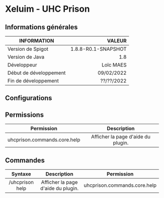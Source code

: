 # Xeluim - UHC Prison

## Informations générales
| INFORMATION            |              VALEUR |
|------------------------|--------------------:|
| Version de Spigot      | 1.8.8-R0.1-SNAPSHOT |
| Version de Java        |                 1.8 |
| Développeur            |           Loïc MAES |
| Début de développement |          09/02/2022 |
| Fin de développement   |          ??/??/2022 |

## Configurations

## Permissions
|          Permission          |            Description             |
|:----------------------------:|:----------------------------------:|
| uhcprison.commands.core.help | Afficher la page d'aide du plugin. |

## Commandes
|     Syntaxe     |            Description             |          Permission          |
|:---------------:|:----------------------------------:|:----------------------------:|
| /uhcprison help | Afficher la page d'aide du plugin. | uhcprison.commands.core.help |